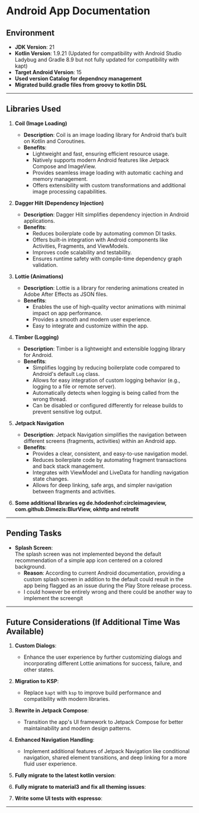 # Android App Documentation

## Environment

- **JDK Version**: 21  
- **Kotlin Version**: 1.9.21 (Updated for compatibility with Android Studio Ladybug and Gradle 8.9 but not fully updated for compatibility with kapt)  
- **Target Android Version**: 15  
- **Used version Catalog for dependncy management**
- **Migrated build.gradle files from groovy to kotlin DSL**

---

## Libraries Used

1. **Coil (Image Loading)**  
   - **Description**: Coil is an image loading library for Android that’s built on Kotlin and Coroutines.  
   - **Benefits**:  
     - Lightweight and fast, ensuring efficient resource usage.  
     - Natively supports modern Android features like Jetpack Compose and ImageView.  
     - Provides seamless image loading with automatic caching and memory management.  
     - Offers extensibility with custom transformations and additional image processing capabilities.  

2. **Dagger Hilt (Dependency Injection)**  
   - **Description**: Dagger Hilt simplifies dependency injection in Android applications.  
   - **Benefits**:  
     - Reduces boilerplate code by automating common DI tasks.  
     - Offers built-in integration with Android components like Activities, Fragments, and ViewModels.  
     - Improves code scalability and testability.  
     - Ensures runtime safety with compile-time dependency graph validation.  

3. **Lottie (Animations)**  
   - **Description**: Lottie is a library for rendering animations created in Adobe After Effects as JSON files.  
   - **Benefits**:  
     - Enables the use of high-quality vector animations with minimal impact on app performance.  
     - Provides a smooth and modern user experience.   
     - Easy to integrate and customize within the app.  

4. **Timber (Logging)**  
   - **Description**: Timber is a lightweight and extensible logging library for Android.  
   - **Benefits**:  
     - Simplifies logging by reducing boilerplate code compared to Android's default `Log` class.  
     - Allows for easy integration of custom logging behavior (e.g., logging to a file or remote server).  
     - Automatically detects when logging is being called from the wrong thread.  
     - Can be disabled or configured differently for release builds to prevent sensitive log output.  

5. **Jetpack Navigation**  
   - **Description**: Jetpack Navigation simplifies the navigation between different screens (fragments, activities) within an Android app.  
   - **Benefits**:  
     - Provides a clear, consistent, and easy-to-use navigation model.  
     - Reduces boilerplate code by automating fragment transactions and back stack management.  
     - Integrates with ViewModel and LiveData for handling navigation state changes.  
     - Allows for deep linking, safe args, and simpler navigation between fragments and activities.

6. **Some additional libraries eg de.hdodenhof:circleimageview, com.github.Dimezis:BlurView, okhttp and retrofit**

---

## Pending Tasks

- **Splash Screen**:  
  The splash screen was not implemented beyond the default recommendation of a simple app icon centered on a colored background.  
  - **Reason**: According to current Android documentation, providing a custom splash screen in addition to the default could result in the app being flagged as an issue during the Play Store release process.
  - I could however be entirely wrong and there could be another way to implement the screengit 

---

## Future Considerations (If Additional Time Was Available)

1. **Custom Dialogs**:  
   - Enhance the user experience by further customizing dialogs and incorporating different Lottie animations for success, failure, and other states.

2. **Migration to KSP**:  
   - Replace `kapt` with `ksp` to improve build performance and compatibility with modern libraries.

3. **Rewrite in Jetpack Compose**:  
   - Transition the app's UI framework to Jetpack Compose for better maintainability and modern design patterns.

4. **Enhanced Navigation Handling**:  
   - Implement additional features of Jetpack Navigation like conditional navigation, shared element transitions, and deep linking for a more fluid user experience.

5. **Fully migrate to the latest kotlin version**:  

6. **Fully migrate to material3 and fix all theming issues**:

7. **Write some UI tests with espresso**:

---

